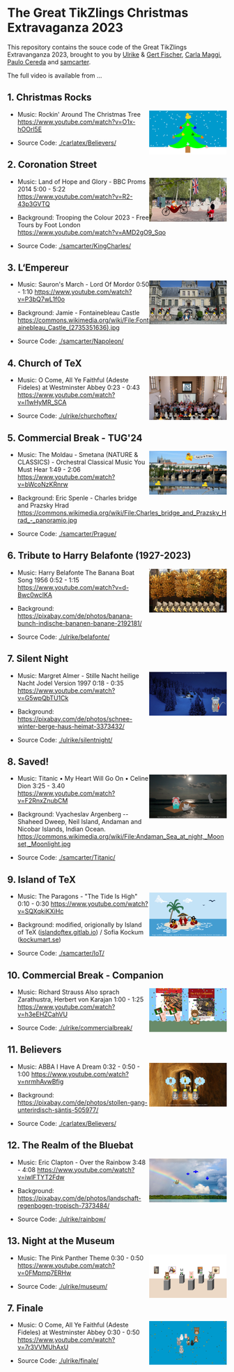 # The Great TikZlings Christmas Extravaganza 2023

This repository contains the souce code of the Great TikZlings Extravanganza 2023, brought to you by [Ulrike](https://github.com/u-fischer) & [Gert Fischer](https://github.com/g-fischer), [Carla Maggi](https://github.com/CarLaTeX), [Paulo Cereda](https://github.com/cereda) and [samcarter](https://github.com/samcarter).

The full video is available from ...

## 1. Christmas Rocks

<img align="right" src="./carlatex/Tree/Xmas_duck_tree.png" height="100">

- Music: Rockin' Around The Christmas Tree
  https://www.youtube.com/watch?v=O1x-hOOrl5E

- Source Code: [./carlatex/Believers/](https://github.com/TikZlings/Extravaganza2023/tree/main/carlatex/Tree)

## 2. Coronation Street

<img align="right" src="./samcarter/KingCharles/KingCharles.png" height="100">

- Music: Land of Hope and Glory - BBC Proms 2014 5:00 - 5:22
  https://www.youtube.com/watch?v=R2-43p3GVTQ
  
- Background: Trooping the Colour 2023 - Free Tours by Foot London 
  https://www.youtube.com/watch?v=AMD2gO9_Sqo

- Source Code: [./samcarter/KingCharles/](https://github.com/TikZlings/Extravaganza2023/tree/main/samcarter/KingCharles)

## 3. L‘Empereur

<img align="right" src="./samcarter/Napoleon/Napoleon.png" height="100">

- Music: Sauron's March - Lord Of Mordor 0:50 - 1:10
  https://www.youtube.com/watch?v=P3bQ7wL1f0o
  
- Background: Jamie - Fontainebleau Castle
  https://commons.wikimedia.org/wiki/File:Fontainebleau_Castle_(2735351636).jpg

- Source Code: [./samcarter/Napoleon/](https://github.com/TikZlings/Extravaganza2023/tree/main/samcarter/Napoleon)

## 4. Church of TeX

<img align="right" src="./ulrike/churchoftex/churchoftex.png" height="100">

- Music: O Come, All Ye Faithful (Adeste Fideles) at Westminster Abbey 0:23 - 0:43
  https://www.youtube.com/watch?v=l1wHyMR_SCA
  
- Source Code: [./ulrike/churchoftex/](https://github.com/TikZlings/Extravaganza2023/tree/main/ulrike/churchoftex)

## 5. Commercial Break - TUG'24

<img align="right" src="./samcarter/Prague/Prague.png" height="100">

- Music: The Moldau - Smetana (NATURE & CLASSICS) - Orchestral Classical Music You Must Hear 1:49 - 2:06
  https://www.youtube.com/watch?v=bWcoNzKRnrw
  
- Background: Eric Spenle - Charles bridge and Prazsky Hrad
  https://commons.wikimedia.org/wiki/File:Charles_bridge_and_Prazsky_Hrad_-_panoramio.jpg  

- Source Code: [./samcarter/Prague/](https://github.com/TikZlings/Extravaganza2023/tree/main/samcarter/Prague)

## 6. Tribute to Harry Belafonte (1927-2023)

<img align="right" src="./ulrike/belafonte/belafonte.png" height="100">

- Music: Harry Belafonte The Banana Boat Song 1956 0:52 - 1:15
  https://www.youtube.com/watch?v=d-Bwc0wcIKA
  
- Background: https://pixabay.com/de/photos/banana-bunch-indische-bananen-banane-2192181/
  
- Source Code: [./ulrike/belafonte/](https://github.com/TikZlings/Extravaganza2023/tree/main/ulrike/belafonte)

## 7. Silent Night

<img align="right" src="./ulrike/silentnight/silentnight.png" height="100">

- Music: Margret Almer - Stille Nacht heilige Nacht Jodel Version 1997 0:18 - 0:35
  https://www.youtube.com/watch?v=G5wpQbTU1Ck
  
- Background: https://pixabay.com/de/photos/schnee-winter-berge-haus-heimat-3373432/
  
- Source Code: [./ulrike/silentnight/](https://github.com/TikZlings/Extravaganza2023/tree/main/ulrike/silentnight)

## 8. Saved!

<img align="right" src="./samcarter/Titanic/Titanic.png" height="100">

- Music: Titanic • My Heart Will Go On • Celine Dion 3:25 - 3.40
  https://www.youtube.com/watch?v=F2RnxZnubCM
  
- Background: Vyacheslav Argenberg -- Shaheed Dweep, Neil Island, Andaman and Nicobar Islands, Indian Ocean.
  https://commons.wikimedia.org/wiki/File:Andaman_Sea_at_night,_Moonset,_Moonlight.jpg

- Source Code: [./samcarter/Titanic/](https://github.com/TikZlings/Extravaganza2023/tree/main/samcarter/Titanic)

## 9. Island of TeX

<img align="right" src="./samcarter/IoT/IoT.png" height="100">

- Music: The Paragons - "The Tide Is High"  0:10 - 0:30
  https://www.youtube.com/watch?v=SQXqkiKXiHc
  
- Background: modified, origionally by Island of TeX ([islandoftex.gitlab.io](https://islandoftex.gitlab.io/)) / Sofia Kockum ([kockumart.se](https://kockumart.se/))

- Source Code: [./samcarter/IoT/](https://github.com/TikZlings/Extravaganza2023/tree/main/samcarter/IoT)

## 10. Commercial Break - Companion

<img align="right" src="./ulrike/commercialbreak/companion.png" height="100">

- Music: Richard Strauss Also sprach Zarathustra, Herbert von Karajan 1:00 - 1:25 
  https://www.youtube.com/watch?v=h3eEHZCahVU

- Source Code: [./ulrike/commercialbreak/](https://github.com/TikZlings/Extravaganza2023/tree/main/ulrike/commercialbreak)

## 11. Believers

<img align="right" src="./carlatex/Believers/Believers.png" height="100">

- Music: ABBA I Have A Dream 0:32 - 0:50 - 1:00
  https://www.youtube.com/watch?v=nrmhAvwBfig
  
- Background: https://pixabay.com/de/photos/stollen-gang-unterirdisch-säntis-505977/

- Source Code: [./carlatex/Believers/](https://github.com/TikZlings/Extravaganza2023/tree/main/carlatex/Believers)

## 12. The Realm of the Bluebat

<img align="right" src="./ulrike/rainbow/rainbow.png" height="100">

- Music: Eric Clapton - Over the Rainbow 3:48 - 4:08
  https://www.youtube.com/watch?v=iwlFTYT2Fdw
  
- Background: https://pixabay.com/de/photos/landschaft-regenbogen-tropisch-7373484/
  
- Source Code: [./ulrike/rainbow/](https://github.com/TikZlings/Extravaganza2023/tree/main/ulrike/rainbow)

## 13. Night at the Museum

<img align="right" src="./ulrike/museum/museum.png" height="100">

- Music: The Pink Panther Theme 0:30 - 0:50
  https://www.youtube.com/watch?v=0FMpmp7ERHw
  
- Source Code: [./ulrike/museum/](https://github.com/TikZlings/Extravaganza2023/tree/main/ulrike/museum)

## 7. Finale

<img align="right" src="./ulrike/finale/finale.png" height="100">

- Music: O Come, All Ye Faithful (Adeste Fideles) at Westminster Abbey 0:30 - 0:50
  https://www.youtube.com/watch?v=7r3VVMUhAxU
  
- Source Code: [./ulrike/finale/](https://github.com/TikZlings/Extravaganza2023/tree/main/ulrike/finale)


